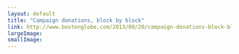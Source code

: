 ```yaml
---
layout: default
title: "Campaign donations, block by block"
link: http://www.bostonglobe.com/2013/09/20/campaign-donations-block-block/YF8Rn3diG8rNAqLJW8fRPJ/story.html
largeImage: 
smallImage: 
---
```


